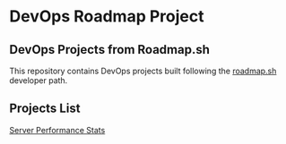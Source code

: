 # DevOps Roadmap Project

## DevOps Projects from Roadmap.sh

This repository contains DevOps projects built following the [roadmap.sh](https://roadmap.sh/) developer path.

## Projects List

[Server Performance Stats](https://roadmap.sh/projects/server-stats)
